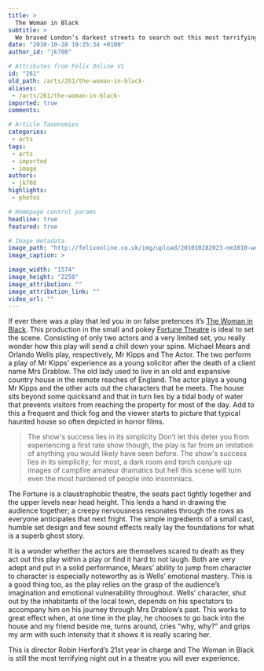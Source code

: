 ```yaml
---
title: >
  The Woman in Black
subtitle: >
  We braved London’s darkest streets to search out this most terrifying production
date: "2010-10-28 19:25:34 +0100"
author_id: "jk708"

# Attributes from Felix Online V1
id: "261"
old_path: /arts/261/the-woman-in-black-
aliases:
 - /arts/261/the-woman-in-black-
imported: true
comments:

# Article Taxonomies
categories:
 - arts
tags:
 - arts
 - imported
 - image
authors:
 - jk708
highlights:
 - photos

# Homepage control params
headline: true
featured: true

# Image metadata
image_path: "http://felixonline.co.uk/img/upload/201010282023-nm1010-womancop.jpg"
image_caption: >

image_width: "1574"
image_height: "2250"
image_attribution: ""
image_attribution_link: ""
video_url: ""
---
```


If ever there was a play that led you in on false pretences it’s [The Woman in Black](http://www.thewomaninblack.com/). This production in the small and pokey [Fortune Theatre](http://fortune-theatre.co.uk/) is ideal to set the scene. Consisting of only two actors and a very limited set, you really wonder how this play will send a chill down your spine. Michael Mears and Orlando Wells play, respectively, Mr Kipps and The Actor. The two perform a play of Mr Kipps’ experience as a young solicitor after the death of a client name Mrs Drablow. The old lady used to live in an old and expansive country house in the remote reaches of England. The actor plays a young Mr Kipps and the other acts out the characters that he meets. The house sits beyond some quicksand and that in turn lies by a tidal body of water that prevents visitors from reaching the property for most of the day. Add to this a frequent and thick fog and the viewer starts to picture that typical haunted house so often depicted in horror films.
> The show's success lies in its simplicity
Don’t let this deter you from experiencing a first rate show though, the play is far from an imitation of anything you would likely have seen before. The show's success lies in its simplicity; for most, a dark room and torch conjure up images of campfire amateur dramatics but hell this scene will turn even the most hardened of people into insomniacs.

The Fortune is a claustrophobic theatre, the seats pact tightly together and the upper levels near head height. This lends a hand in drawing the audience together; a creepy nervousness resonates through the rows as everyone anticipates that next fright. The simple ingredients of a small cast, humble set design and few sound effects really lay the foundations for what is a superb ghost story.

It is a wonder whether the actors are themselves scared to death as they act out this play within a play or find it hard to not laugh. Both are very adept and put in a solid performance, Mears’ ability to jump from character to character is especially noteworthy as is Wells’ emotional mastery. This is a good thing too, as the play relies on the grasp of the audience’s imagination and emotional vulnerability throughout. Wells’ character, shut out by the inhabitants of the local town, depends on his spectators to accompany him on his journey through Mrs Drablow’s past. This works to great effect when, at one time in the play, he chooses to go back into the house and my friend beside me, turns around, cries “why, why?” and grips my arm with such intensity that it shows it is really scaring her.

This is director Robin Herford’s 21st year in charge and The Woman in Black is still the most terrifying night out in a theatre you will ever experience.
